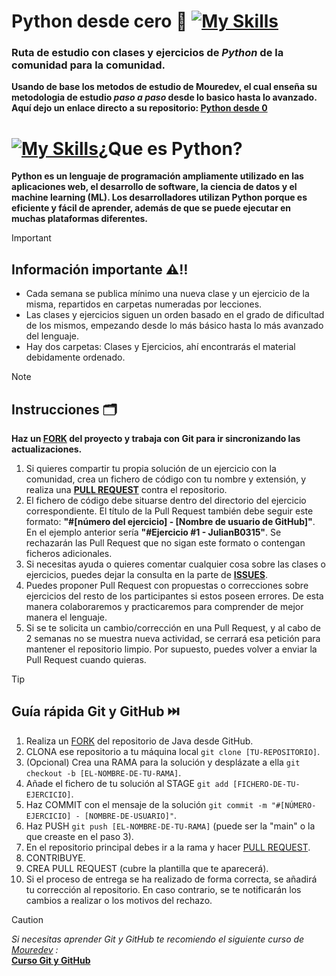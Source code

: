 # **Python desde cero 🥸** [![My Skills](https://skillicons.dev/icons?i=python&theme=dark)](https://skillicons.dev)
### **Ruta de estudio con clases y ejercicios de *Python* de la comunidad para la comunidad.**
**Usando de base los metodos de estudio de Mouredev, el cual enseña su metodologia de estudio *paso a paso* desde lo basico hasta lo avanzado. Aquí dejo un enlace directo a su repositorio: [Python desde 0](https://github.com/mouredev/Hello-Python)**

# [![My Skills](https://skillicons.dev/icons?i=python&theme=dark)](https://skillicons.dev)¿Que es Python?
**Python es un lenguaje de programación ampliamente utilizado en las aplicaciones web, el desarrollo de software, la ciencia de datos y el machine learning (ML). Los desarrolladores utilizan Python porque es eficiente y fácil de aprender, además de que se puede ejecutar en muchas plataformas diferentes.**
>[!IMPORTANT]
>## Información importante ⚠️‼️
>* Cada semana se publica mínimo una nueva clase y un ejercicio de la misma, repartidos en carpetas numeradas por lecciones.
>* Las clases y ejercicios siguen un orden basado en el grado de dificultad de los mismos, empezando desde lo más básico hasta lo más avanzado del lenguaje.
>* Hay dos carpetas: Clases y Ejercicios, ahí encontrarás el material debidamente ordenado.

> [!NOTE]
>## Instrucciones 🗂️
>**Haz un [FORK](https://github.com/Alejosor/Java_0_to_Hero/fork) del proyecto y trabaja con Git para ir sincronizando las actualizaciones.**
>1. Si quieres compartir tu propia solución de un ejercicio con la comunidad, crea un fichero de código con tu nombre y extensión, y realiza una [**PULL REQUEST**](https://docs.github.com/es/pull-requests/collaborating-with-pull-requests/proposing-changes-to-your-work-with-pull-requests/creating-a-pull-request) contra el repositorio.
>2. El fichero de código debe situarse dentro del directorio del ejercicio correspondiente. El título de la Pull Request también debe seguir este formato: **"#[número del ejercicio] - [Nombre de usuario de GitHub]"**. En el ejemplo anterior sería **"#Ejercicio #1 - JulianB0315"**. Se rechazarán las Pull Request que no sigan este formato o contengan ficheros adicionales.
>3. Si necesitas ayuda o quieres comentar cualquier cosa sobre las clases o ejercicios, puedes dejar la consulta en la parte de [**ISSUES**](https://github.com/JulianB0315/Python_0_to_hero/issues).
>4. Puedes proponer Pull Request con propuestas o correcciones sobre ejercicios del resto de los participantes si estos poseen errores. De esta manera colaboraremos y practicaremos para comprender de mejor manera el lenguaje.
>5. Si se te solicita un cambio/corrección en una Pull Request, y al cabo de 2 semanas no se muestra nueva actividad, se cerrará esa petición para mantener el repositorio limpio. Por supuesto, puedes volver a enviar la Pull Request cuando quieras.

> [!TIP]
>##  Guía rápida Git y GitHub ⏭️
>1. Realiza un [FORK](https://github.com/Alejosor/Java_0_to_Hero/fork) del repositorio de Java desde GitHub.
>2. CLONA ese repositorio a tu máquina local `git clone [TU-REPOSITORIO]`.
>3. (Opcional) Crea una RAMA para la solución y desplázate a ella `git checkout -b [EL-NOMBRE-DE-TU-RAMA]`.
>4. Añade el fichero de tu solución al STAGE `git add [FICHERO-DE-TU-EJERCICIO]`.
>5. Haz COMMIT con el mensaje de la solución `git commit -m "#[NÚMERO-EJERCICIO] - [NOMBRE-DE-USUARIO]"`.
>6. Haz PUSH `git push [EL-NOMBRE-DE-TU-RAMA]` (puede ser la "main" o la que creaste en el paso 3).
>7. En el repositorio principal debes ir a la rama y hacer [PULL REQUEST](https://docs.github.com/es/pull-requests/collaborating-with-pull-requests/proposing-changes-to-your-work-with-pull-requests/creating-a-pull-request).
>8. CONTRIBUYE.
>9. CREA PULL REQUEST (cubre la plantilla que te aparecerá).
>10. Si el proceso de entrega se ha realizado de forma correcta, se añadirá tu corrección al repositorio. En caso contrario, se te notificarán los cambios a realizar o los motivos del rechazo.

> [!CAUTION]
>*Si necesitas aprender Git y GitHub te recomiendo el siguiente curso de [Mouredev](https://github.com/mouredev) :*<br>
>**[Curso Git y GitHub](https://github.com/mouredev/hello-git)**

